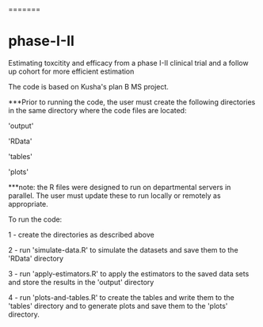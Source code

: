 =======
# phase-I-II
Estimating toxcitity and efficacy from a phase I-II clinical trial and a follow up cohort for more efficient estimation

The code is based on Kusha's plan B MS project.

***Prior to running the code, the user must create the following directories in the same directory where the code files are located:

  'output'
  
  'RData'
  
  'tables'
  
  'plots'
  
 ***note: the R files were designed to run on departmental servers in parallel. The user must update these to run locally or remotely as appropriate.
 
To run the code:

  1 - create the directories as described above
  
  2 - run 'simulate-data.R' to simulate the datasets and save them to the 'RData' directory
  
  3 - run 'apply-estimators.R' to apply the estimators to the saved data sets and store the results in the 'output' directory
  
  4 - run 'plots-and-tables.R' to create the tables and write them to the 'tables' directory and to generate plots and save them to the 'plots' directory.


